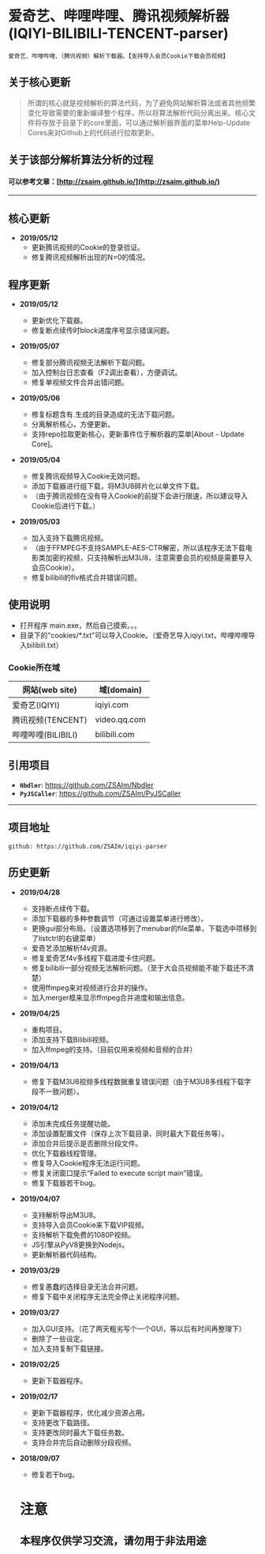 # 爱奇艺、哔哩哔哩、腾讯视频解析器 (IQIYI-BILIBILI-TENCENT-parser)

	爱奇艺、哔哩哔哩、（腾讯视频）解析下载器。【支持导入会员Cookie下载会员视频】


## 关于核心更新
> 所谓的核心就是视频解析的算法代码，为了避免网站解析算法或者其他频繁变化导致需要的重新编译整个程序，所以将算法解析代码分离出来。核心文件将存放于目录下的core里面，可以通过解析器界面的菜单Help-Update Cores来对Github上的代码进行拉取更新。

## 关于该部分解析算法分析的过程
#### 可以参考文章：[http://zsaim.github.io/](http://zsaim.github.io/)

*****

## 核心更新
* **2019/05/12**
	* 更新腾讯视频的Cookie的登录验证。
	* 修复腾讯视频解析出现的N=0的情况。



## 程序更新

* **2019/05/12**
	* 更新优化下载器。
	* 修复断点续传时block进度序号显示错误问题。

* **2019/05/07**
	* 修复部分腾讯视频无法解析下载问题。
	* 加入控制台日志查看（F2调出查看），方便调试。
	* 修复单视频文件合并出错问题。

* **2019/05/06**
	* 修复标题含有.生成的目录造成的无法下载问题。
	* 分离解析核心，方便更新。
	* 支持repo拉取更新核心，更新事件位于解析器的菜单[About - Update Core]。

* **2019/05/04**
	* 修复腾讯视频导入Cookie无效问题。
	* 添加下载器进行组下载，将M3U8碎片化以单文件下载。
	* （由于腾讯视频在没有导入Cookie的前提下会进行限速，所以建议导入Cookie后进行下载。）

* **2019/05/03**
	* 加入支持下载腾讯视频。		
	* （由于FFMPEG不支持SAMPLE-AES-CTR解密，所以该程序无法下载电影类加密的视频，只支持解析出M3U8，注意需要会员的视频是需要导入会员Cookie）。
	* 修复bilibili的flv格式合并错误问题。



## 使用说明

* 打开程序 main.exe，然后自己摸索。。。
* 目录下的"cookies/\*.txt"可以导入Cookie。（爱奇艺导入iqiyi.txt，哔哩哔哩导入bilibili.txt）

### Cookie所在域
| 网站(web site) | 域(domain) |
|--------|------|
|爱奇艺(IQIYI)| iqiyi.com|
|腾讯视频(TENCENT)| video.qq.com|
|哔哩哔哩(BILIBILI)| bilibili.com|



## 引用项目

* __``Nbdler``__: https://github.com/ZSAIm/Nbdler
* __``PyJSCaller``__: https://github.com/ZSAIm/PyJSCaller

***

## 项目地址
	github: https://github.com/ZSAIm/iqiyi-parser

## 历史更新

* **2019/04/28**
	* 支持断点续传下载。
	* 添加下载器的多种参数调节（可通过设置菜单进行修改）。
	* 更换gui部分布局。（设置选项移到了menubar的file菜单，下载选中项移到了listctrl的右键菜单）
	* 爱奇艺添加解析f4v资源。
	* 修复爱奇艺f4v多线程下载进度卡住问题。
	* 修复bilibili一部分视频无法解析问题。（至于大会员视频能不能下载还不清楚）
	* 使用ffmpeg来对视频进行合并的操作。
	* 加入merger框来显示ffmpeg合并进度和输出信息。

* **2019/04/25**
	* 重构项目。
	* 添加支持下载Bilibili视频。
	* 加入ffmpeg的支持。（目前仅用来视频和音频的合并）

* **2019/04/13**
	* 修复下载M3U8视频多线程数据重复错误问题（由于M3U8多线程下载字段不一致问题）。

* **2019/04/12**
	* 添加未完成任务提醒功能。
	* 添加设置配置文件（保存上次下载目录、同时最大下载任务等）。
	* 添加合并后提示是否删除分段文件。
	* 优化下载器线程管理。
	* 修复导入Cookie程序无法运行问题。
	* 修复关闭窗口提示“Failed to execute script main”错误。
	* 修复下载器若干bug。

* **2019/04/07**
	* 支持解析导出M3U8。
	* 支持导入会员Cookie来下载VIP视频。
	* 支持解析下载免费的1080P视频。
	* JS引擎从PyV8更换到Nodejs。
	* 更新解析器代码结构。

* **2019/03/29**
	* 修复愚蠢的选择目录无法合并问题。
	* 修复下载中关闭程序无法完全停止关闭程序问题。

* **2019/03/27**
	* 加入GUI支持。（花了两天粗劣写个一个GUI，等以后有时间再整理下）
	* 删除了一些设定。
	* 加入支持复制下载链接。  

* **2019/02/25**
	* 更新下载器程序。

* **2019/02/17**
	* 更新下载器程序，优化减少资源占用。
	* 支持更改下载路径。
	* 支持更改同时最大下载任务数。
	* 支持合并完后自动删除分段视频。

* **2018/09/07**
	* 修复若干bug。

	# 注意
	## 本程序仅供学习交流，请勿用于非法用途
